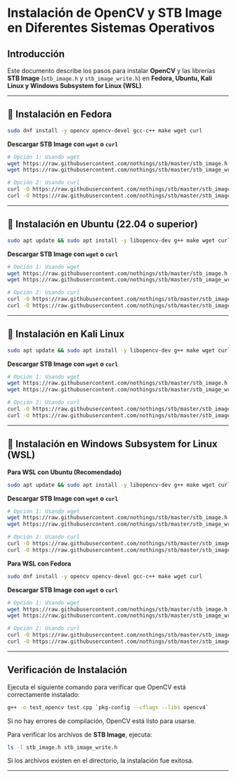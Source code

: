 # Instalación de OpenCV y STB Image en Diferentes Sistemas Operativos

## Introducción
Este documento describe los pasos para instalar **OpenCV** y las librerías **STB Image** (`stb_image.h` y `stb_image_write.h`) en **Fedora, Ubuntu, Kali Linux y Windows Subsystem for Linux (WSL)**.

---

## 🔧 Instalación en Fedora
```bash
sudo dnf install -y opencv opencv-devel gcc-c++ make wget curl
```
**Descargar STB Image con `wget` o `curl`**
```bash
# Opción 1: Usando wget
wget https://raw.githubusercontent.com/nothings/stb/master/stb_image.h
wget https://raw.githubusercontent.com/nothings/stb/master/stb_image_write.h

# Opción 2: Usando curl
curl -O https://raw.githubusercontent.com/nothings/stb/master/stb_image.h
curl -O https://raw.githubusercontent.com/nothings/stb/master/stb_image_write.h
```

---

## 🔧 Instalación en Ubuntu (22.04 o superior)
```bash
sudo apt update && sudo apt install -y libopencv-dev g++ make wget curl
```
**Descargar STB Image con `wget` o `curl`**
```bash
# Opción 1: Usando wget
wget https://raw.githubusercontent.com/nothings/stb/master/stb_image.h
wget https://raw.githubusercontent.com/nothings/stb/master/stb_image_write.h

# Opción 2: Usando curl
curl -O https://raw.githubusercontent.com/nothings/stb/master/stb_image.h
curl -O https://raw.githubusercontent.com/nothings/stb/master/stb_image_write.h
```

---

## 🔧 Instalación en Kali Linux
```bash
sudo apt update && sudo apt install -y libopencv-dev g++ make wget curl
```
**Descargar STB Image con `wget` o `curl`**
```bash
# Opción 1: Usando wget
wget https://raw.githubusercontent.com/nothings/stb/master/stb_image.h
wget https://raw.githubusercontent.com/nothings/stb/master/stb_image_write.h

# Opción 2: Usando curl
curl -O https://raw.githubusercontent.com/nothings/stb/master/stb_image.h
curl -O https://raw.githubusercontent.com/nothings/stb/master/stb_image_write.h
```

---

## 🔧 Instalación en Windows Subsystem for Linux (WSL)
**Para WSL con Ubuntu (Recomendado)**
```bash
sudo apt update && sudo apt install -y libopencv-dev g++ make wget curl
```
**Descargar STB Image con `wget` o `curl`**
```bash
# Opción 1: Usando wget
wget https://raw.githubusercontent.com/nothings/stb/master/stb_image.h
wget https://raw.githubusercontent.com/nothings/stb/master/stb_image_write.h

# Opción 2: Usando curl
curl -O https://raw.githubusercontent.com/nothings/stb/master/stb_image.h
curl -O https://raw.githubusercontent.com/nothings/stb/master/stb_image_write.h
```

**Para WSL con Fedora**
```bash
sudo dnf install -y opencv opencv-devel gcc-c++ make wget curl
```
**Descargar STB Image con `wget` o `curl`**
```bash
# Opción 1: Usando wget
wget https://raw.githubusercontent.com/nothings/stb/master/stb_image.h
wget https://raw.githubusercontent.com/nothings/stb/master/stb_image_write.h

# Opción 2: Usando curl
curl -O https://raw.githubusercontent.com/nothings/stb/master/stb_image.h
curl -O https://raw.githubusercontent.com/nothings/stb/master/stb_image_write.h
```

---

## Verificación de Instalación
Ejecuta el siguiente comando para verificar que OpenCV está correctamente instalado:
```bash
g++ -o test_opencv test.cpp `pkg-config --cflags --libs opencv4`
```
Si no hay errores de compilación, OpenCV está listo para usarse.

Para verificar los archivos de **STB Image**, ejecuta:
```bash
ls -l stb_image.h stb_image_write.h
```
Si los archivos existen en el directorio, la instalación fue exitosa.

---

